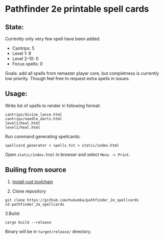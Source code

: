 # Pathfinder 2e printable spell cards

## State:

Currently only very few spell have been added.

+ Cantrips: 5
+ Level 1: 9
+ Level 2-10: 0
+ Focus spells: 0

Goals: add all spells from remaster player core, but completness is currently low priority.
Though feel free to request extra spells in issues.

## Usage:

Write list of spells to render in following format:
```
cantrips/divine_lance.html
cantrips/needle_darts.html
level1/heal.html
level1/heal.html
```

Run command generating spellcards:

```
spellcard_generator < spells.txt > static/index.html
```

Open `static/index.html` in browser and select `Menu -> Print`.

## Builing from source

1. [Install rust toolchain](https://rustup.rs/)

2. Clone repository
```
git clone https://github.com/hukumka/pathfinder_2e_spellcards
cd pathfinder_2e_spellcards
```

3.Build:
```
cargo build --release
```

Binary will be in `target/release/` directory.
